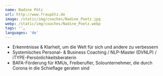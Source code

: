 ```yaml
---
name: Nadine Pötz
url: http://www.fraupötz.de
image: /static/img/coaches/Nadine_Poetz.jpg
webp: /static/img/coaches/Nadine_Poetz.webp
tags: '',
languages: 'de'
---
```


<ul><li>Erkenntnisse &amp; Klarheit, um die Welt für sich und andere zu verbessern</li><li>Systemisches Personal- &amp; Business Coaching / NLP-Master (DVNLP) / iTYPE-Persönlichkeitsberaterin</li><li>BAFA-Förderung für KMUs, Freiberufler, Solounternehmer, die durch Corona in die Schieflage geraten sind</li></ul>